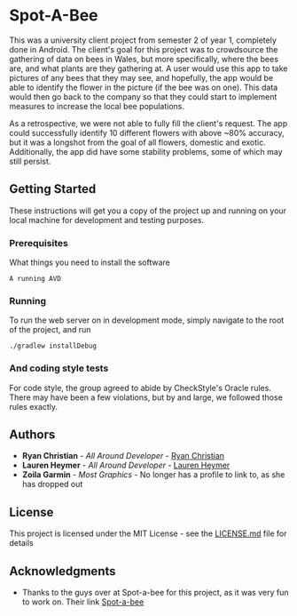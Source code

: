 # Spot-A-Bee

This was a university client project from semester 2 of year 1, completely done in Android. The client's goal for this project was to crowdsource the gathering of data on bees in Wales, but more specifically, where the bees are, and what plants are they gathering at. A user would use this app to take pictures of any bees that they may see, and hopefully, the app would be able to identify the flower in the picture (if the bee was on one). This data would then go back to the company so that they could start to implement measures to increase the local bee populations.

As a retrospective, we were not able to fully fill the client's request. The app could successfully identify 10 different flowers with above ~80% accuracy, but it was a longshot from the goal of all flowers, domestic and exotic. Additionally, the app did have some stability problems, some of which may still persist.

## Getting Started

These instructions will get you a copy of the project up and running on your local machine for development and testing purposes.

### Prerequisites

What things you need to install the software

```
A running AVD
```

### Running

To run the web server on in development mode, simply navigate to the root of the project, and run

```
./gradlew installDebug
```

### And coding style tests

For code style, the group agreed to abide by CheckStyle's Oracle rules. There may have been a few violations, but by and large, we followed those rules exactly. 

## Authors

* **Ryan Christian** - *All Around Developer* - [Ryan Christian](https://github.com/RyanChristian4427)
* **Lauren Heymer** - *All Around Developer* - [Lauren Heymer](https://gitlab.cs.cf.ac.uk/c1769948)
* **Zoila Garmin** - *Most Graphics* - No longer has a profile to link to, as she has dropped out

## License

This project is licensed under the MIT License - see the [LICENSE.md](LICENSE.md) file for details

## Acknowledgments

* Thanks to the guys over at Spot-a-bee for this project, as it was very fun to work on. Their link [Spot-a-bee](https://spotabee.buzz/home)
